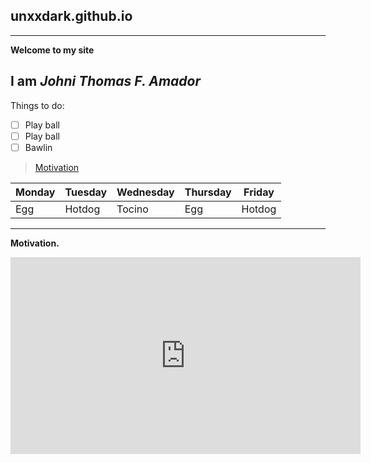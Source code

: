 ## unxxdark.github.io
---
**Welcome to my site**

**I am *Johni Thomas F. Amador***
---
Things to do:
- [ ] Play ball
- [ ] Play ball
- [ ] Bawlin

>[Motivation](https://www.youtube.com/watch?v=4lgnPVIKlw0)

| Monday | Tuesday | Wednesday | Thursday | Friday |
|--------|---------|-----------|----------|--------|
| Egg | Hotdog | Tocino | Egg | Hotdog |

---

**Motivation.**

<iframe width="560" height="315" src="https://www.youtube.com/embed/7i5XuKIOndQ" title="YouTube video player" frameborder="0" allow="accelerometer; autoplay; clipboard-write; encrypted-media; gyroscope; picture-in-picture" allowfullscreen></iframe>
